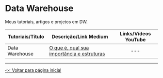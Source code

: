 # Data Warehouse
Meus tutoriais, artigos e projetos em DW.

 | Tutoriais/Título | Descrição/Link Medium | Links/Vídeos YouTube |
 | --- | --- | :---: |
 | Data Warehouse | [O que é, qual sua importância e estruturas](https://medium.com/@dev.daniel.amorim/data-warehouse-d88394743db1) | --- | 
 
 
 
 
 <hr>

[<< Voltar para página inicial](https://github.com/dev-daniel-amorim)
